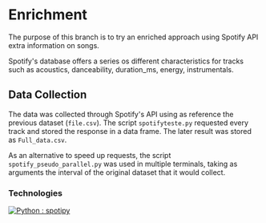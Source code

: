 # Enrichment

The purpose of this branch is to try an enriched approach using Spotify API extra information on songs.

Spotify's database offers a series os different characteristics for tracks such as acoustics, danceability, duration_ms, energy, instrumentals.

## Data Collection

The data was collected through Spotify's API using as reference the previous dataset (```file.csv```). The script ```spotifyteste.py``` requested every track and stored the response in a data frame. The later result was stored as ```Full_data.csv```.

As an alternative to speed up requests, the script ```spotify_pseudo_parallel.py``` was used in multiple terminals, taking as arguments the interval of the original dataset that it would collect.


### Technologies
[![Python : spotipy](https://img.shields.io/badge/Python-Spotipy-green)](https://spotipy.readthedocs.io/en/latest/)
